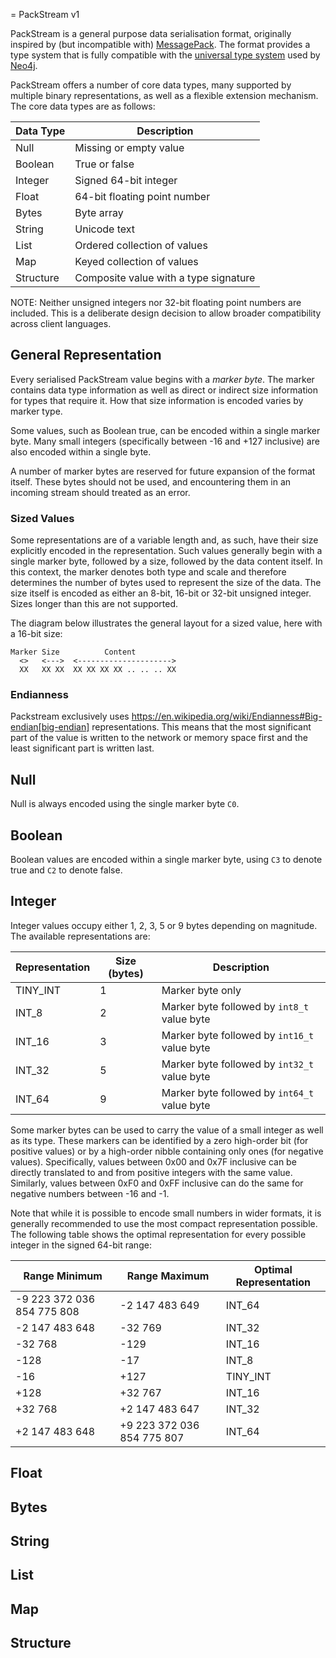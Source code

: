 = PackStream v1

PackStream is a general purpose data serialisation format, originally inspired by (but incompatible with) [MessagePack](http://msgpack.org).
The format provides a type system that is fully compatible with the [universal type system](type-system.md) used by [Neo4j](http://neo4j.com).

PackStream offers a number of core data types, many supported by multiple binary representations, as well as a flexible extension mechanism.
The core data types are as follows:

| Data Type | Description
|-----------|----------------------
| Null      | Missing or empty value
| Boolean   | True or false
| Integer   | Signed 64-bit integer
| Float     | 64-bit floating point number
| Bytes     | Byte array
| String    | Unicode text
| List      | Ordered collection of values
| Map       | Keyed collection of values
| Structure | Composite value with a type signature

NOTE: Neither unsigned integers nor 32-bit floating point numbers are included.
This is a deliberate design decision to allow broader compatibility across client languages.


## General Representation

Every serialised PackStream value begins with a _marker byte_.
The marker contains data type information as well as direct or indirect size information for types that require it.
How that size information is encoded varies by marker type.

Some values, such as Boolean true, can be encoded within a single marker byte.
Many small integers (specifically between -16 and +127 inclusive) are also encoded within a single byte.

A number of marker bytes are reserved for future expansion of the format itself.
These bytes should not be used, and encountering them in an incoming stream should treated as an error.

### Sized Values
Some representations are of a variable length and, as such, have their size explicitly encoded in the representation.
Such values generally begin with a single marker byte, followed by a size, followed by the data content itself.
In this context, the marker denotes both type and scale and therefore determines the number of bytes used to represent the size of the data.
The size itself is encoded as either an 8-bit, 16-bit or 32-bit unsigned integer.
Sizes longer than this are not supported.

The diagram below illustrates the general layout for a sized value, here with a 16-bit size:

```
Marker Size          Content
  <>   <--->  <--------------------->
  XX   XX XX  XX XX XX XX .. .. .. XX
```

### Endianness

Packstream exclusively uses https://en.wikipedia.org/wiki/Endianness#Big-endian[big-endian] representations.
This means that the most significant part of the value is written to the network or memory space first and the least significant part is written last.


## Null

Null is always encoded using the single marker byte `C0`.


## Boolean

Boolean values are encoded within a single marker byte, using `C3` to denote true and `C2`
to denote false.


## Integer

Integer values occupy either 1, 2, 3, 5 or 9 bytes depending on magnitude.
The available representations are:

| Representation | Size (bytes) | Description
|----------------|--------------|---------------------------------------------
| TINY_INT       | 1            | Marker byte only
| INT_8          | 2            | Marker byte followed by `int8_t` value byte
| INT_16         | 3            | Marker byte followed by `int16_t` value byte
| INT_32         | 5            | Marker byte followed by `int32_t` value byte
| INT_64         | 9            | Marker byte followed by `int64_t` value byte

Some marker bytes can be used to carry the value of a small integer as well as its type.
These markers can be identified by a zero high-order bit (for positive values) or by a high-order nibble containing only ones (for negative values).
Specifically, values between 0x00 and 0x7F inclusive can be directly translated to and from positive integers with the same value.
Similarly, values between 0xF0 and 0xFF inclusive can do the same for negative numbers between -16 and -1.

Note that while it is possible to encode small numbers in wider formats, it is generally recommended to use the most compact representation possible.
The following table shows the optimal representation for every possible integer in the signed 64-bit range:

| Range Minimum              |  Range Maximum             | Optimal Representation
|----------------------------|----------------------------|------------------------
| -9 223 372 036 854 775 808 |             -2 147 483 649 | INT_64
|             -2 147 483 648 |                    -32 769 | INT_32
|                    -32 768 |                       -129 | INT_16
|                       -128 |                        -17 | INT_8
|                        -16 |                       +127 | TINY_INT
|                       +128 |                    +32 767 | INT_16
|                    +32 768 |             +2 147 483 647 | INT_32
|             +2 147 483 648 | +9 223 372 036 854 775 807 | INT_64


## Float


## Bytes


## String


## List


## Map


## Structure
